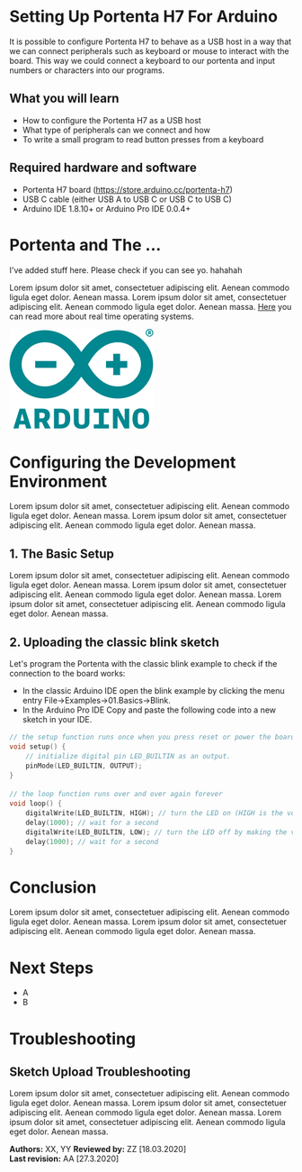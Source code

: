 # Setting Up Portenta H7 For Arduino
It is possible to configure Portenta H7 to behave as a USB host in a way that we can connect peripherals such as keyboard or mouse to interact with the board. This way we could connect a keyboard to our portenta and input numbers or characters into our programs.

## What you will learn
-   How to configure the Portenta H7 as a USB host
-   What type of peripherals can we connect and how
-   To write a small program to read button presses from a keyboard

## Required hardware and software
-   Portenta H7 board (<https://store.arduino.cc/portenta-h7>)
-   USB C cable (either USB A to USB C or USB C to USB C)
-   Arduino IDE 1.8.10+  or Arduino Pro IDE 0.0.4+ 

# Portenta and The ...

I've added stuff here. Please check if you can see yo. hahahah

Lorem ipsum dolor sit amet, consectetuer adipiscing elit. Aenean commodo ligula eget dolor. Aenean massa. Lorem ipsum dolor sit amet, consectetuer adipiscing elit. Aenean commodo ligula eget dolor. Aenean massa. [Here](https://www.ni.com/en-us/innovations/white-papers/07/what-is-a-real-time-operating-system--rtos--.html) you can read more about real time operating systems.

![The Arduino core is built on top of the Mbed stack](assets/Arduino-Logo.svg?sanitize=true)


# Configuring the Development Environment
Lorem ipsum dolor sit amet, consectetuer adipiscing elit. Aenean commodo ligula eget dolor. Aenean massa. Lorem ipsum dolor sit amet, consectetuer adipiscing elit. Aenean commodo ligula eget dolor. Aenean massa. 

## 1. The Basic Setup
Lorem ipsum dolor sit amet, consectetuer adipiscing elit. Aenean commodo ligula eget dolor. Aenean massa. Lorem ipsum dolor sit amet, consectetuer adipiscing elit. Aenean commodo ligula eget dolor. Aenean massa. Lorem ipsum dolor sit amet, consectetuer adipiscing elit. Aenean commodo ligula eget dolor. Aenean massa. 

## 2. Uploading the classic blink sketch
Let's program the Portenta with the classic blink example to check if the connection to the board works:

-   In the classic Arduino IDE open the blink example by clicking the menu entry File->Examples->01.Basics->Blink. 
-   In the Arduino Pro IDE Copy and paste the following code into a new sketch in your IDE. 

```cpp
// the setup function runs once when you press reset or power the board
void setup() {
    // initialize digital pin LED_BUILTIN as an output.
    pinMode(LED_BUILTIN, OUTPUT);
}

// the loop function runs over and over again forever
void loop() {
    digitalWrite(LED_BUILTIN, HIGH); // turn the LED on (HIGH is the voltage level)
    delay(1000); // wait for a second
    digitalWrite(LED_BUILTIN, LOW); // turn the LED off by making the voltage LOW
    delay(1000); // wait for a second
}
```

# Conclusion
Lorem ipsum dolor sit amet, consectetuer adipiscing elit. Aenean commodo ligula eget dolor. Aenean massa. Lorem ipsum dolor sit amet, consectetuer adipiscing elit. Aenean commodo ligula eget dolor. Aenean massa.  

# Next Steps
-   A
-   B

# Troubleshooting
## Sketch Upload Troubleshooting
Lorem ipsum dolor sit amet, consectetuer adipiscing elit. Aenean commodo ligula eget dolor. Aenean massa. Lorem ipsum dolor sit amet, consectetuer adipiscing elit. Aenean commodo ligula eget dolor. Aenean massa. Lorem ipsum dolor sit amet, consectetuer adipiscing elit. Aenean commodo ligula eget dolor. Aenean massa. 

**Authors:** XX, YY
**Reviewed by:** ZZ [18.03.2020]  
**Last revision:** AA [27.3.2020]
